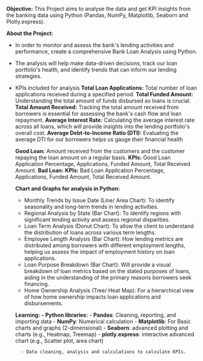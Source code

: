**Objective:**
This Project aims to analyse the data and get KPI insights from the banking data using Python (Pandas, NumPy, Matplotlib, Seaborn and Plotly.express).

**About the Project:**
- In order to monitor and assess the bank's lending activities and performance, create a comprehensive Bank Loan Analysis using Python. 
- The analysis will help make data-driven decisions, track our loan portfolio's health, and identify trends that can inform our lending strategies.

- KPIs included for analysis
  **Total Loan Applications:** Total number of loan applications received during a specified period.
  **Total Funded Amount:** Understanding the total amount of funds disbursed as loans is crucial.
  **Total Amount Received:** Tracking the total amount received from borrowers is essential for assessing the bank's cash flow and loan repayment.
  **Average Interest Rate:** Calculating the average interest rate across all loans, which will provide insights into the lending portfolio's overall cost.
  **Average Debt-to-Income Ratio (DTI):** Evaluating the average DTI for our borrowers helps us gauge their financial health

  **Good Loan:** Amount received from the customers and the customer repaying the loan amount on a regular basis. 
    **KPIs:** Good Loan Application Percentage, Applications, Funded Amount, Total Received Amount.
  **Bad Loan:**
    **KPIs:**  Bad Loan Application Percentage, Applications, Funded Amount, Total Received Amount.

  **Chart and Graphs for analysis in Python:**
    -   Monthly Trends by Issue Date (Line/ Area Chart):  To identify seasonality and long-term trends in lending activities.
    -   Regional Analysis by State (Bar Chart): To identify regions with significant lending activity and assess regional disparities.
    -   Loan Term Analysis (Donut Chart): To allow the client to understand the distribution of loans across various term lengths.
    -   Employee Length Analysis (Bar Chart): How lending metrics are distributed among borrowers with different employment lengths, helping us assess the impact of employment history on loan applications.
    -   Loan Purpose Breakdown (Bar Chart): Will provide a visual breakdown of loan metrics based on the stated purposes of loans, aiding in the understanding of the primary reasons borrowers seek financing.
    -   Home Ownership Analysis (Tree/ Heat Map): For a hierarchical view of how home ownership impacts loan applications and disbursements.
 
  **Learning:**
    **- Python libraries:**
        - **Pandas**: Cleaning, reporting, and importing data
        - **NumPy**: Numerical calculation
        - **Matplotlib**: For Basic charts and graphs (2-dimensional)
        - **Seaborn**: advanced plotting and charts (e.g., Heatmap, Treemap)
        - **plotly.express**: interactive advanced chart (e.g., Scatter plot, area chart)
  
        - Data cleaning, analysis and calculations to calculate KPIs.
